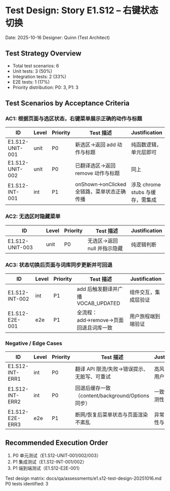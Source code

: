 # Test Design: Story E1.S12 – 右键状态切换

Date: 2025-10-16
Designer: Quinn (Test Architect)

## Test Strategy Overview

- Total test scenarios: 6
- Unit tests: 3 (50%)
- Integration tests: 2 (33%)
- E2E tests: 1 (17%)
- Priority distribution: P0: 3, P1: 3

## Test Scenarios by Acceptance Criteria

### AC1: 根据页面与选区状态，右键菜单展示正确的动作与标题

| ID              | Level | Priority | Test 描述                                   | Justification                     |
|-----------------|-------|----------|--------------------------------------------|-----------------------------------|
| E1.S12-UNIT-001 | unit  | P0       | 新选区→返回 add 动作与标题                  | 纯函数逻辑，单元层即可             |
| E1.S12-UNIT-002 | unit  | P0       | 已翻译选区→返回 remove 动作与标题           | 同上                               |
| E1.S12-INT-001  | int   | P1       | onShown→onClicked 全链路，菜单状态正确传播  | 涉及 chrome stubs 与缓存，需集成   |

### AC2: 无选区时隐藏菜单

| ID              | Level | Priority | Test 描述                          | Justification |
|-----------------|-------|----------|-----------------------------------|---------------|
| E1.S12-UNIT-003 | unit  | P0       | 无选区→返回 null 并指示隐藏        | 纯逻辑判断    |

### AC3: 状态切换后页面与词库同步更新并可回退

| ID              | Level | Priority | Test 描述                                        | Justification        |
|-----------------|-------|----------|-------------------------------------------------|----------------------|
| E1.S12-INT-002  | int   | P1       | add 后触发翻译并广播 VOCAB_UPDATED               | 组件交互，集成层验证 |
| E1.S12-E2E-001  | e2e   | P1       | 全流程：add→remove→页面回退且词库一致            | 用户旅程端到端验证   |

### Negative / Edge Cases

| ID              | Level | Priority | Test 描述                                         | Justification                |
|-----------------|-------|----------|--------------------------------------------------|------------------------------|
| E1.S12-INT-ERR1 | int   | P0       | 翻译 API 限流/失败→错误提示、无脏写、可重试       | 高风险路径，用户可见         |
| E1.S12-INT-ERR2 | int   | P0       | 回退后缓存一致（content/background/Options 同步） | 一致性与可观测性             |
| E1.S12-E2E-ERR3 | e2e   | P1       | 断网/恢复后菜单状态与页面渲染不紊乱               | 异常网络稳定性与回弹        |

## Recommended Execution Order

1. P0 单元测试（E1.S12-UNIT-001/002/003）
2. P1 集成测试（E1.S12-INT-001/002）
3. P1 端到端测试（E1.S12-E2E-001）

Test design matrix: docs/qa/assessments/e1.s12-test-design-20251016.md
P0 tests identified: 3
